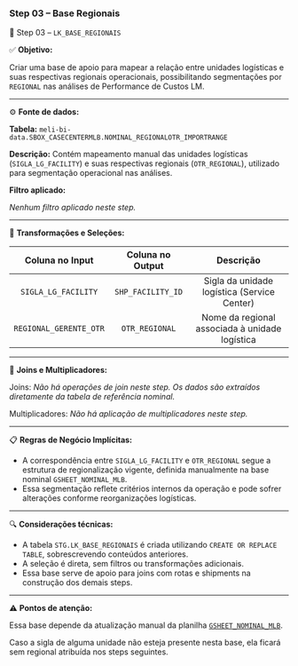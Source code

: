 ### Step 03 – Base Regionais

🔹 Step 03 – `LK_BASE_REGIONAIS`

✅ **Objetivo:**

Criar uma base de apoio para mapear a relação entre unidades logísticas e suas respectivas regionais operacionais, possibilitando segmentações por `REGIONAL` nas análises de Performance de Custos LM.

---

⚙️ **Fonte de dados:**

**Tabela:** `meli-bi-data.SBOX_CASECENTERMLB.NOMINAL_REGIONALOTR_IMPORTRANGE`

**Descrição:** Contém mapeamento manual das unidades logísticas (`SIGLA_LG_FACILITY`) e suas respectivas regionais (`OTR_REGIONAL`), utilizado para segmentação operacional nas análises.

**Filtro aplicado:**

*Nenhum filtro aplicado neste step.*

---

📐 **Transformações e Seleções:**

| **Coluna no Input**      | **Coluna no Output** | **Descrição**                                    |
| :-----------------------:| :-------------------:| :---------------------------------------------: |
| `SIGLA_LG_FACILITY`      | `SHP_FACILITY_ID`    | Sigla da unidade logística (Service Center)     |
| `REGIONAL_GERENTE_OTR`   | `OTR_REGIONAL`       | Nome da regional associada à unidade logística  |

---

🔁 **Joins e Multiplicadores:**

Joins: *Não há operações de join neste step. Os dados são extraídos diretamente da tabela de referência nominal.*

Multiplicadores: *Não há aplicação de multiplicadores neste step.*

---

📋 **Regras de Negócio Implícitas:**

- A correspondência entre `SIGLA_LG_FACILITY` e `OTR_REGIONAL` segue a estrutura de regionalização vigente, definida manualmente na base nominal `GSHEET_NOMINAL_MLB`.
- Essa segmentação reflete critérios internos da operação e pode sofrer alterações conforme reorganizações logísticas.

---

🔍 **Considerações técnicas:**

- A tabela `STG.LK_BASE_REGIONAIS` é criada utilizando `CREATE OR REPLACE TABLE`, sobrescrevendo conteúdos anteriores.
- A seleção é direta, sem filtros ou transformações adicionais.
- Essa base serve de apoio para joins com rotas e shipments na construção dos demais steps.

---

⚠️ **Pontos de atenção:**

Essa base depende da atualização manual da planilha [`GSHEET_NOMINAL_MLB`](https://docs.google.com/spreadsheets/d/12XrNqVb1Kpm3lTDyU-J2Iv-v1zSOJgmc5ineQ3oPPuE).

Caso a sigla de alguma unidade não esteja presente nesta base, ela ficará sem regional atribuída nos steps seguintes.
